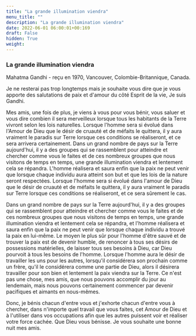 ```yaml
---
title: "La grande illumination viendra"
menu_title: ""
description: "La grande illumination viendra"
date: 2022-06-01 06:00:01+00:169
draft: False
hidden: True
weight:
---
```

### La grande illumination viendra

Mahatma Gandhi - reçu en 1970, Vancouver, Colombie-Britannique, Canada.

Je ne resterai pas trop longtemps mais je souhaite vous dire que je vous apporte des salutations de paix et d'amour du côté Esprit de la vie, Je suis Gandhi.

Mes amis, une fois de plus, je viens à vous pour vous bénir, vous saluer et vous dire combien il sera merveilleux lorsque tous les habitants de la Terre vivront selon les lois naturelles. Lorsque l'homme sera si évolué dans l'Amour de Dieu que le désir de cruauté et de méfaits le quittera, il y aura vraiment le paradis sur Terre lorsque ces conditions se réaliseront, et ce sera arrivera certainement. Dans un grand nombre de pays sur la Terre aujourd'hui, il y a des groupes qui se rassemblent pour atteindre et chercher comme vous le faites et de ces nombreux groupes que nous visitons de temps en temps, une grande illumination viendra et lentement cela se répandra. L'homme réalisera et saura enfin que la paix ne peut venir que lorsque chaque individu aura atteint son but et que les lois de la nature seront respectées. Lorsque l'homme sera si évolué dans l'amour de Dieu que le désir de cruauté et de méfaits le quittera, il y aura vraiment le paradis sur Terre lorsque ces conditions se réaliseront, et ce sera sûrement le cas. 

Dans un grand nombre de pays sur la Terre aujourd'hui, il y a des groupes qui se rassemblent pour atteindre et chercher comme vous le faites et de ces nombreux groupes que nous visitons de temps en temps, une grande illumination viendra et lentement cela se répandra, et l'homme réalisera et saura enfin que la paix ne peut venir que lorsque chaque individu a trouvé la paix en lui-même. Le moyen le plus sûr pour l'homme d'être sauvé et de trouver la paix est de devenir humble, de renoncer à tous ses désirs de possessions matérielles, de laisser tous ses besoins à Dieu, car Dieu pourvoit à tous les besoins de l'homme. Lorsque l'homme aura le désir de travailler les uns pour les autres, lorsqu'il considérera son prochain comme un frère, qu'il le considérera comme une partie de Dieu, alors il désirera travailler pour son bien et lentement la paix viendra sur la Terre. Ce n'est pas une chose, mes amis, que nous pouvons accomplir du jour au lendemain, mais nous pouvons certainement commencer par devenir pacifiques et aimants en nous-mêmes.

Donc, je bénis chacun d'entre vous et j'exhorte chacun d'entre vous à chercher, dans n'importe quel travail que vous faites, cet Amour de Dieu et à l'utiliser dans vos occupations afin que les autres puissent voir et réaliser votre force cachée. Que Dieu vous bénisse. Je vous souhaite une bonne nuit mes amis.
